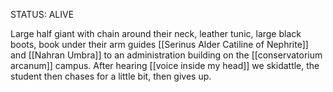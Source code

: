 STATUS: ALIVE

Large half giant with chain around their neck, leather tunic, large black boots, book under their arm guides [[Serinus Alder Catiline of Nephrite]] and [[Nahran Umbra]] to an administration building on the [[conservatorium arcanum]] campus. After hearing [[voice inside my head]] we skidattle, the student then chases for a little bit, then gives up.